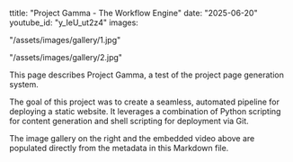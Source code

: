 ttitle: "Project Gamma - The Workflow Engine"
date: "2025-06-20"
youtube_id: "y_IeU_ut2z4"
images:

"/assets/images/gallery/1.jpg"

"/assets/images/gallery/2.jpg"

This page describes Project Gamma, a test of the project page generation system.

The goal of this project was to create a seamless, automated pipeline for deploying a static website. It leverages a combination of Python scripting for content generation and shell scripting for deployment via Git.

The image gallery on the right and the embedded video above are populated directly from the metadata in this Markdown file.